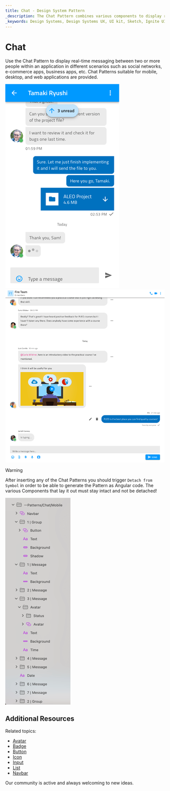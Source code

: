 ```yaml
---
title: Chat - Design System Pattern
_description: The Chat Pattern combines various components to display real-time messaging between two or more people.
_keywords: Design Systems, Design Systems UX, UI kit, Sketch, Ignite UI for Angular, Sketch to Angular, Angular, Angular Design System, Export code from Sketch, Design Kits for Angular, Sketch HTML, Sketch to HTML, Sketch UI kits
---
```


# Chat

Use the Chat Pattern to display real-time messaging between two or more people within an application in different scenarios such as social networks, e-commerce apps, business apps, etc. Chat Patterns suitable for mobile, desktop, and web applications are provided.

<img class="responsive-img" src="../images/chat_mobile_demo.png" srcset="../images/chat_mobile_demo@2x.png 2x" />
<img class="responsive-img" src="../images/chat_desktop_demo.png" srcset="../images/chat_desktop_demo@2x.png 2x" />

> [!WARNING]
> After inserting any of the Chat Patterns you should trigger `Detach from Symbol` in order to be able to generate the Pattern as Angular code. The various Components that lay it out must stay intact and not be detached!

<img class="responsive-img" src="../images/chat_detach.png" srcset="../images/chat_detach@2x.png 2x" />

## Additional Resources

Related topics:

- [Avatar](../components/avatar.md)
- [Badge](../components/badge.md)
- [Button](../components/button.md)
- [Icon](../components/icon.md)
- [Input](../components/input.md)
- [List](../components/list.md)
- [Navbar](../components/navbar.md)
  <div class="divider--half"></div>

Our community is active and always welcoming to new ideas.
